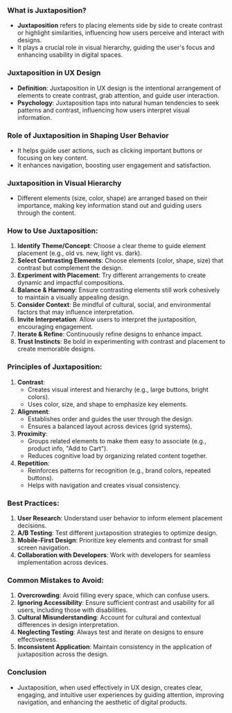 ### What is Juxtaposition?

- **Juxtaposition** refers to placing elements side by side to create contrast or highlight similarities, influencing how users perceive and interact with designs.
- It plays a crucial role in visual hierarchy, guiding the user's focus and enhancing usability in digital spaces.

### Juxtaposition in UX Design

- **Definition**: Juxtaposition in UX design is the intentional arrangement of elements to create contrast, grab attention, and guide user interaction.
- **Psychology**: Juxtaposition taps into natural human tendencies to seek patterns and contrast, influencing how users interpret visual information.

### Role of Juxtaposition in Shaping User Behavior

- It helps guide user actions, such as clicking important buttons or focusing on key content.
- It enhances navigation, boosting user engagement and satisfaction.

### Juxtaposition in Visual Hierarchy

- Different elements (size, color, shape) are arranged based on their importance, making key information stand out and guiding users through the content.

### How to Use Juxtaposition:

1. **Identify Theme/Concept**: Choose a clear theme to guide element placement (e.g., old vs. new, light vs. dark).
2. **Select Contrasting Elements**: Choose elements (color, shape, size) that contrast but complement the design.
3. **Experiment with Placement**: Try different arrangements to create dynamic and impactful compositions.
4. **Balance & Harmony**: Ensure contrasting elements still work cohesively to maintain a visually appealing design.
5. **Consider Context**: Be mindful of cultural, social, and environmental factors that may influence interpretation.
6. **Invite Interpretation**: Allow users to interpret the juxtaposition, encouraging engagement.
7. **Iterate & Refine**: Continuously refine designs to enhance impact.
8. **Trust Instincts**: Be bold in experimenting with contrast and placement to create memorable designs.

### Principles of Juxtaposition:

1. **Contrast**:  
   - Creates visual interest and hierarchy (e.g., large buttons, bright colors).
   - Uses color, size, and shape to emphasize key elements.
2. **Alignment**:  
   - Establishes order and guides the user through the design.
   - Ensures a balanced layout across devices (grid systems).
3. **Proximity**:  
   - Groups related elements to make them easy to associate (e.g., product info, "Add to Cart").
   - Reduces cognitive load by organizing related content together.
4. **Repetition**:  
   - Reinforces patterns for recognition (e.g., brand colors, repeated buttons).
   - Helps with navigation and creates visual consistency.

### Best Practices:
1. **User Research**: Understand user behavior to inform element placement decisions.
2. **A/B Testing**: Test different juxtaposition strategies to optimize design.
3. **Mobile-First Design**: Prioritize key elements and contrast for small screen navigation.
4. **Collaboration with Developers**: Work with developers for seamless implementation across devices.

### Common Mistakes to Avoid:
1. **Overcrowding**: Avoid filling every space, which can confuse users.
2. **Ignoring Accessibility**: Ensure sufficient contrast and usability for all users, including those with disabilities.
3. **Cultural Misunderstanding**: Account for cultural and contextual differences in design interpretation.
4. **Neglecting Testing**: Always test and iterate on designs to ensure effectiveness.
5. **Inconsistent Application**: Maintain consistency in the application of juxtaposition across the design.

### Conclusion
- Juxtaposition, when used effectively in UX design, creates clear, engaging, and intuitive user experiences by guiding attention, improving navigation, and enhancing the aesthetic of digital products.